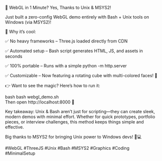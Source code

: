 
🚀 WebGL in 1 Minute? Yes, Thanks to Unix & MSYS2!


Just built a zero-config WebGL demo entirely with Bash + Unix tools on Windows (via MSYS2)! 


🧠 Why it’s cool:

✅ No heavy frameworks – Three.js loaded directly from CDN 

✅ Automated setup – Bash script generates HTML, JS, and assets in seconds 

✅ 100% portable – Runs with a simple python -m http.server 

✅ Customizable – Now featuring a rotating cube with multi-colored faces! 🎨


👉 Want to see the magic? Here’s how to run it:

bash
bash webgl_demo.sh  
Then open http://localhost:8000 🎉

Key takeaway: Unix & Bash aren’t just for scripting—they can create sleek, modern demos with minimal effort. Whether for quick prototypes, portfolio pieces, or interview challenges, this method keeps things simple and effective.

Big thanks to MSYS2 for bringing Unix power to Windows devs! 🐧💻


#WebGL #ThreeJS #Unix #Bash #MSYS2 #Graphics #Coding #MinimalSetup
